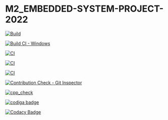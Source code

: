 # M2_EMBEDDED-SYSTEM-PROJECT-2022

[![Build](https://github.com/SURYAPRAKASH126/M2_EMBEDDED-SYSTEM-PROJECT-2022/actions/workflows/build.yml/badge.svg)](https://github.com/SURYAPRAKASH126/M2_EMBEDDED-SYSTEM-PROJECT-2022/actions/workflows/build.yml)

[![Build CI - Windows](https://github.com/SURYAPRAKASH126/M2_EMBEDDED-SYSTEM-PROJECT-2022/actions/workflows/Builld_windows.yml/badge.svg)](https://github.com/SURYAPRAKASH126/M2_EMBEDDED-SYSTEM-PROJECT-2022/actions/workflows/Builld_windows.yml)

[![CI](https://github.com/SURYAPRAKASH126/M2_EMBEDDED-SYSTEM-PROJECT-2022/actions/workflows/main.yml/badge.svg)](https://github.com/SURYAPRAKASH126/M2_EMBEDDED-SYSTEM-PROJECT-2022/actions/workflows/main.yml)

[![CI](https://github.com/SURYAPRAKASH126/M2_EMBEDDED-SYSTEM-PROJECT-2022/actions/workflows/valgrind.yml/badge.svg)](https://github.com/SURYAPRAKASH126/M2_EMBEDDED-SYSTEM-PROJECT-2022/actions/workflows/valgrind.yml)

[![CI](https://github.com/SURYAPRAKASH126/M2_EMBEDDED-SYSTEM-PROJECT-2022/actions/workflows/Analysis.yml/badge.svg)](https://github.com/SURYAPRAKASH126/M2_EMBEDDED-SYSTEM-PROJECT-2022/actions/workflows/Analysis.yml)

[![Contribution Check - Git Inspector](https://github.com/SURYAPRAKASH126/M2_EMBEDDED-SYSTEM-PROJECT-2022/actions/workflows/git_inspector.yml/badge.svg)](https://github.com/SURYAPRAKASH126/M2_EMBEDDED-SYSTEM-PROJECT-2022/actions/workflows/git_inspector.yml)

[![cpp_check](https://github.com/SURYAPRAKASH126/M2_EMBEDDED-SYSTEM-PROJECT-2022/actions/workflows/cpp_check.yml/badge.svg)](https://github.com/SURYAPRAKASH126/M2_EMBEDDED-SYSTEM-PROJECT-2022/actions/workflows/cpp_check.yml)


<a href="https://app.codiga.io/public/user/github/SURYAPRAKASH126">
   <img src="https://api.codiga.io/public/badge/user/github/SURYAPRAKASH126?style=light" alt="codiga badge" />
</a>

[![Codacy Badge](https://app.codacy.com/project/badge/Grade/d9d1d620d7554f8498715643f5f37ab3)](https://www.codacy.com/gh/SURYAPRAKASH126/M2_EMBEDDED-SYSTEM-PROJECT-2022/dashboard?utm_source=github.com&amp;utm_medium=referral&amp;utm_content=SURYAPRAKASH126/M2_EMBEDDED-SYSTEM-PROJECT-2022&amp;utm_campaign=Badge_Grade)
